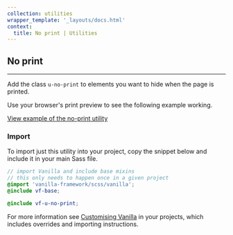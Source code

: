 ```yaml
---
collection: utilities
wrapper_template: '_layouts/docs.html'
context:
  title: No print | Utilities
---
```


## No print

<hr>

Add the class `u-no-print` to elements you want to hide when the page is printed.

Use your browser's print preview to see the following example working.

<div class="embedded-example"><a href="/docs/examples/utilities/no-print" class="js-example">
View example of the no-print utility
</a></div>

### Import

To import just this utility into your project, copy the snippet below and include it in your main Sass file.

```scss
// import Vanilla and include base mixins
// this only needs to happen once in a given project
@import 'vanilla-framework/scss/vanilla';
@include vf-base;

@include vf-u-no-print;
```

For more information see [Customising Vanilla](/docs/customising-vanilla/) in your projects, which includes overrides and importing instructions.
